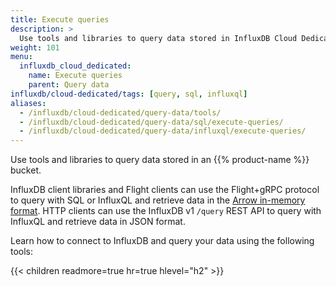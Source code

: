 ```yaml
---
title: Execute queries
description: >
  Use tools and libraries to query data stored in InfluxDB Cloud Dedicated.
weight: 101
menu:
  influxdb_cloud_dedicated:
    name: Execute queries
    parent: Query data
influxdb/cloud-dedicated/tags: [query, sql, influxql]
aliases:
  - /influxdb/cloud-dedicated/query-data/tools/
  - /influxdb/cloud-dedicated/query-data/sql/execute-queries/
  - /influxdb/cloud-dedicated/query-data/influxql/execute-queries/
---
```


Use tools and libraries to query data stored in an {{% product-name %}} bucket.

InfluxDB client libraries and Flight clients can use the Flight+gRPC protocol to query with SQL or InfluxQL and retrieve data in the [Arrow in-memory format](https://arrow.apache.org/docs/format/Columnar.html).
HTTP clients can use the InfluxDB v1 `/query` REST API to query with InfluxQL and retrieve data in JSON format.

Learn how to connect to InfluxDB and query your data using the following tools:

{{< children readmore=true hr=true hlevel="h2" >}}
